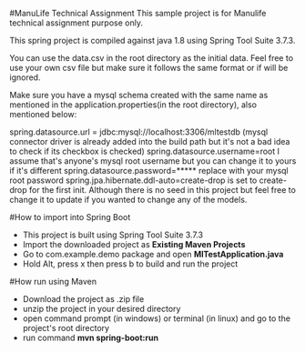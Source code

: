 #ManuLife Technical Assignment
This sample project is for Manulife technical assignment purpose only.

This spring project is compiled against java 1.8 using Spring Tool Suite 3.7.3.

You can use the data.csv in the root directory as the initial data. Feel free to use your own csv file but make sure it follows the same format or if will be ignored.

Make sure you have a mysql schema created with the same name as mentioned in the application.properties(in the root directory), also mentioned below:

spring.datasource.url = jdbc:mysql://localhost:3306/mltestdb (mysql connector driver is already added into the build path but it's not a bad idea to check if its checkbox is checked)
spring.datasource.username=root I assume that's anyone's mysql root username but you can change it to yours if it's different
spring.datasource.password=***** replace with your mysql root password
spring.jpa.hibernate.ddl-auto=create-drop is set to create-drop for the first init. Although there is no seed in this project but feel free to change it to update if you wanted to change any of the models.

#How to import into Spring Boot 

- This project is built using Spring Tool Suite 3.7.3
- Import the downloaded project as <b>Existing Maven Projects</b>
- Go to com.example.demo package and open <b>MlTestApplication.java</b>
- Hold Alt, press x then press b to build and run the project

#How run using Maven

- Download the project as .zip file
- unzip the project in your desired directory
- open command prompt (in windows) or terminal (in linux) and go to the project's root directory
- run command <b>mvn spring-boot:run</b>
